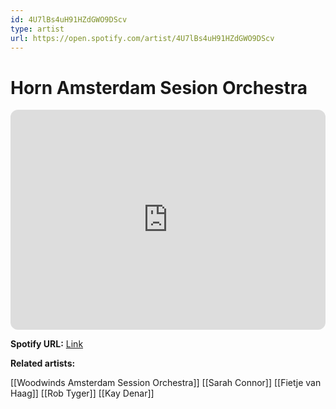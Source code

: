 ```yaml
---
id: 4U7lBs4uH91HZdGWO9DScv
type: artist
url: https://open.spotify.com/artist/4U7lBs4uH91HZdGWO9DScv
---
```

# Horn Amsterdam Sesion Orchestra

<iframe style="border-radius:12px" src="https://open.spotify.com/embed/artist/4U7lBs4uH91HZdGWO9DScv" width="100%" height="352" frameBorder="0" allowfullscreen="" allow="autoplay; clipboard-write; encrypted-media; fullscreen; picture-in-picture" loading="lazy"></iframe>

**Spotify URL:** [Link](https://open.spotify.com/artist/4U7lBs4uH91HZdGWO9DScv)

**Related artists:**

[[Woodwinds Amsterdam Session Orchestra]]
[[Sarah Connor]]
[[Fietje van Haag]]
[[Rob Tyger]]
[[Kay Denar]]
